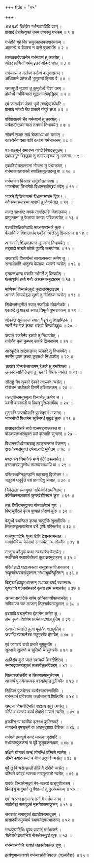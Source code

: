 +++
title = "२५"

+++
  
  
  
अथ वक्ष्ये विशेषेण गर्भन्यासविधिं परम् ।  
प्रासादं देहमित्युक्तं तस्य प्राणस्तु गर्भकम् ॥ १ ॥  
  
गर्भहीने गृहे विप्र सकुत्कालवन्नवास्यकम् ।  
अहमन्ये च देवाश्च न वासे पुन्नगर्भके ॥ २ ॥  
  
तस्मात्सर्वप्रयत्नेन गर्भन्यासं तु कारयेत् ।  
श्रीप्रदं प्राणिनां गर्भम् इतरे श्रीकरं भवेत् ॥ ३ ॥  
  
गर्भन्यासं न कर्तव्यं कर्तव्यं कर्तृनाशनम् ।  
अधिष्ठाने प्रतेरूर्ध्वे भूसुराणां हिताय वै ॥ ४ ॥  
  
जगत्यूर्ध्वे नृपाणां तु कुमुदोर्ध्वे विशां परम् ।  
होमोर्ध्वे गर्भविन्यासं शूद्राणामभिवृद्धिदम् ॥ ५ ॥  
  
एवं जात्यर्हकं प्रोक्तं भूमौ त्वाद्येष्टकोपरि ।  
प्रासादे मण्टपे चैव प्राकारे गोपुरे तथा ॥ ६ ॥  
  
परिवारालये चैव गर्भन्यासं तु कारयेत् ।  
यत्रैवाद्येष्टकान्यासं तत्रगर्भं निधापयेत् ॥ ७ ॥  
  
सौवर्णं राजतं ताम्रं श्रेष्ठमध्याधमं क्रमात् ।  
कांस्येनैवायसा वापि कर्तव्यं गर्भभाजनम् ॥ ८ ॥  
  
पञ्चाङ्गुलं समारभ्य यावद्वै विंशदङ्गुलम् ।  
एकाङ्गुल विवृद्ध्या तु कलासङ्ख्या तु भाजनम् ॥ ९ ॥  
  
एकादिषोडशान्तानां भौमानां तु यथाक्रमम् ।  
गर्भभाजनतारास्ते स्वाङ्घ्रिमूलतदन्तु वा ॥ १० ॥  
  
गर्भभाजन विस्तारं सादृशोन्नतन्तथा ।  
भाजनोच्च त्रिभागैकं पिधानस्योच्छ्रयं भवेत् ॥ ११ ॥  
  
भाजने द्वित्रिभागान्तं पिधानालम्बनं द्विज ! ।  
यवैकव्यासमारभ्य यावार्धं तु विवर्धनात् ॥ १२ ॥  
  
यावत् सार्धाष्ट यवकं तावद्भित्ति विशालकम् ।  
प्रागुक्तानां तु फेलायां क्रमशः परिकल्पयेत् ॥ १३ ॥  
  
पञ्चविंशतिकोष्ठादि भाजनाभ्यन्तरे कुरु ।  
फेलाभित्ति विशालार्धम् एकोर्वा भित्तेस्तु द्विजसत्तम ॥ १४ ॥  
  
अनन्तादि शिखण्ड्यन्तं मूलमन्त्रं निधापयेत् ।  
तद्बाह्ये षोडशे कोष्ठे पूर्वादि क्रमयोगतः ॥ १५ ॥  
  
अकारादि विसर्गान्तं स्वरान्न्यस्त्वा क्रमेण तु ।  
रत्नलोहानि धातूंश्च फेलाया भ्यन्तरे न्यसेत् ॥ १६ ॥  
  
मृत्कन्दधान्य पत्राणि गर्भगर्ते तु विन्यसेत् ।  
फेलाशुचिं ततो गव्यैः अस्त्रमन्त्रमुदाहरन् ॥ १७ ॥  
  
माणिक्यं विन्यसेत्कूटे कूटाक्षरमुदाहृतम् ।  
अनन्ते विन्यसेद्वज्रं सूक्ष्मे तु मौक्तिकं न्यसेत् ॥ १८ ॥  
  
शिवोत्तमेन्द्रनीलं स्यात् स्फटिकं त्वेकनेत्रके ।  
एकरुद्रे तु शङ्खं स्यात् त्रिमूर्तौ पुष्यरागकम् ॥ १९ ॥  
  
श्रीकण्ठे सूर्यकान्तं स्यात् वैडूर्यं तु शिखण्डिके ।  
स्वर्णे नैव गजं कृत्वा अकारे विन्यसेद्बुधः ॥ २० ॥  
  
कपालं रजतेनैव इकारे तु निधापयेत् ।  
ताम्रेणैव कृतं कुम्भम् उकारे द्विजसत्तम ॥ २१ ॥  
  
आरकूटेन खट्वाङ्गम् ऋकारे तु निधापयेत् ।  
स्वर्णेन वृषभं कृत्वा कूटाक्षरे निधापयेत् ॥ २२ ॥  
  
आकारे विन्यसेच्छ्यामम् ईकारे तु मनश्शिला ।  
ऊकारे जातिलिङ्गं तु ऋकारे गैरिकं न्यसेत् ॥ २३ ॥  
  
सौराष्ट्रं चैव ॡकारे ऐकारे त्वञ्जनं न्यसेत् ।  
गोरोचनं तथौकारे विसर्गे हरितालकम् ॥ २४ ॥  
  
तत्तद्बीजमनुस्मृत्य विन्यसेत्तु क्रमेण च ।  
यवनी वारशाली च प्रियङ्गुतिलसर्षपम् ॥ २५ ॥  
  
मुद्गानि सप्तबीजानि पूरयेद्गर्भ भाजनम् ।  
भाजनोर्ध्वे पिधानेन सुस्निग्धं सुदृढं कुरु ॥ २६ ॥  
  
प्रासादस्योत्तरे चाग्रे पञ्चषट्सप्तहस्त वा ।  
षोडशस्तम्भसंयुक्तं प्रपां कृत्वाति सुन्दरम् ॥ २७ ॥  
  
पिधानस्योर्ध्वमाच्छाद्य तरङ्गस्तम्भ वेष्टनम् ।  
द्वारतोरणसंयुक्तं दर्भमालादि भूषितम् ॥ २८ ॥  
  
मण्टपस्य त्रिभागैकं मध्ये वेदीं प्रकल्पयेत् ।  
हस्तमात्रसमुत्सेधं तालमात्रमथापि वा ॥ २९ ॥  
  
परितस्त्वग्निकुण्डानि महाशासु द्विजोत्तम ! ।  
चतुरश्रं धनुर्वृत्तं पद्मं प्रागादिषु क्रमात् ॥ ३० ॥  
  
त्रिमेखला समायुक्तं नाभियोनिसमन्वितम् ।  
दर्पणोदरसङ्काशं कुण्डवेदींस्त्वलं कुरु ॥ ३१ ॥  
  
ततः शिल्पिनमुद्वास्य गोमयालेपनं गुरुः ।  
पिष्टचूर्णैरलं कृत्य पुण्याहं प्रोक्षणं कुरु ॥ ३२ ॥  
  
वेद्यूर्ध्वे स्थण्डिलं कृत्वा चतुर्द्रोणैः सुशालिभिः ।  
तिलतण्डुललाजैश्च दर्भैः पुष्पैः परिस्तरेत् ॥ ३३ ॥  
  
गन्धपुष्पादिभिः पूज्य दिशि देवान्स्वमन्त्रतः ।  
गव्याभिषिच्य फेलायां स्नापयेद्गन्ध तोयकैः ॥ ३४ ॥  
  
तन्तुना कौतुकं बध्वा नववस्त्रेण वेष्टयेत् ।  
स्थण्डिले स्थापयेत्फेलां कूटाक्षरमुदाहरन् ॥ ३५ ॥  
  
परितोऽष्टौ घटान्न्यस्त्वा ससूत्रान्सापिधानकान् ।  
सकूर्चान्वस्त्रसंयुक्तान् गन्धाम्बुपरिपूरितान् ॥ ३६ ॥  
  
विद्येशाधिपकुम्भांस्तान् स्थाप्याभ्यर्च्य स्वमन्त्रतः ।  
कुण्डानि पञ्चसंस्कारं कृत्वा होमं समाचरेत् ॥ ३७ ॥  
  
अग्न्याधानादिकं सर्वम् अग्निकार्योक्तमाचरेत् ।  
समिदाज्य चरुं लाजान् तिलसर्षपतण्डुलान् ॥ ३८ ॥  
  
हृदयादि षडङ्गैश्च ईशानेन क्रमेण तु ।  
होमं कृत्वा विशेषेण प्रत्येकाष्टशताहुतिम् ॥ ३९ ॥  
  
द्रव्यान्ते व्याहृतिं हुत्वा मूलेनैव शताहुतिम् ।  
जयादिरभ्यातानैश्च राष्ट्रभृच्चैव होमयेत् ॥ ४० ॥  
  
एवं जागरणं रात्रौ प्रभाते सुमुहूर्तके ।  
सुनक्षत्रे सुलग्ने च सुतिथौ च सुवारके ॥ ४१ ॥  
  
आदिशैव कुले जातं स्वाचार्यं शिवदीक्षितम् ।  
स्नानद्वयसमायुक्तं सकलीकृतविग्रहम् ॥ ४२ ॥  
  
सितवस्त्रोत्तरीयं च सितमाल्यानुलेपनम् ।  
आचार्यं पूजयेत्सम्यक् वस्त्रहेमाङ्गुलीयकैः ॥ ४३ ॥  
  
शिल्पिनं पूजयेत्तत्र वस्त्रैश्चाभरणादिभिः ।  
गर्भस्थानं प्रविश्याथ कर्ताचाचार्य शिल्पिभिः ॥ ४४ ॥  
  
अष्टधा विभजेद्भित्तिं बाह्यतश्चतुरं त्यजेत् ।  
त्रीणि वाभ्यन्तरे वर्ज्य शेषांशे भाजनं न्यसेत् ॥ ४५ ॥  
  
हृन्नदीसस्य वल्मीकं हलस्थं कुलिरावटे ।  
नागदन्ते वृषशृङ्गे वा अष्टमृद्ग्राह्य देशिकः ॥ ४६ ॥  
  
गर्भगर्त तमापूर्य कन्दं न्यस्त्वा मृदोपरि ।  
मध्येत्वम्बुजकन्दं च पूर्वे कुमुदकन्दकम् ॥ ४७ ॥  
  
दक्षिणे चोत्पलं कन्दं सौगन्धिं पश्चिमे न्यसेत् ।  
सौम्ये कशेरुकन्दं च बीजं तदुपरि न्यसेत् ॥ ४८ ॥  
  
पूर्वे तु विन्यसेच्छालीं ब्रीहि वै दक्षिणे न्यसेत् ।  
पश्चिमे कोद्रवं न्यस्त्वा माषमुत्तरतो न्यसेत् ॥ ४९ ॥  
  
पावके विन्यसेन्मुद्गं नैर्-ऋत्यां कङ्गुबीजकम् ।  
प्रियङ्गुं वायुभागे तु वैशान्यां तु कुलस्थकम् ॥ ५० ॥  
  
एवं न्यस्त्वा हृदामन्त्रं ततो वै गर्भभाजनम् ।  
सर्वातोद्य समायुक्तं नृत्तगेयसमाकुलम् ॥ ५१ ॥  
  
जयशब्द समायुक्तं ब्रह्मघोषसमायुतम् ।  
प्रासादबीजमुच्चार्य स्थापयेद्गर्भभाजनम् ॥ ५२ ॥  
  
गन्धपुष्पादिभिः पूज्य प्रासादं गर्भभाजने ।  
शैलैर्वाचेष्टकाभिर्वा सैकतैस्सुदृढं कुरु ॥ ५३ ॥  
  
गर्भन्यासविधिः ख्यातं ततस्त्वेकतलं शृणु ।  
  
इत्यंशुमान्काश्यपे गर्भन्यासविधिपटलः (पञ्चविंशः) ॥ २५ ॥  